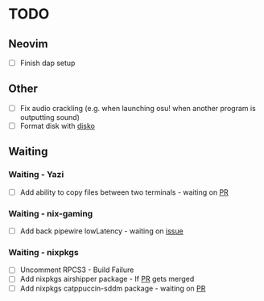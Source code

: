 # TODO

## Neovim

- [ ] Finish dap setup

## Other

- [ ] Fix audio crackling (e.g. when launching osu! when another program is outputting sound)
- [ ] Format disk with [disko](https://github.com/nix-community/disko)

## Waiting

### Waiting - Yazi

- [ ] Add ability to copy files between two terminals - waiting on [PR](https://github.com/sxyazi/yazi/pull/826)

### Waiting - nix-gaming

- [ ] Add back pipewire lowLatency - waiting on [issue](https://github.com/fufexan/nix-gaming/issues/161)

### Waiting - nixpkgs

- [ ] Uncomment RPCS3 - Build Failure
- [ ] Add nixpkgs airshipper package - If [PR](https://github.com/NixOS/nixpkgs/pull/294041) gets merged
- [ ] Add nixpkgs catppuccin-sddm package - waiting on [PR](https://github.com/NixOS/nixpkgs/pull/255808)
